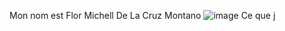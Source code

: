 Mon nom est Flor Michell De La Cruz Montano 
![image](https://user-images.githubusercontent.com/112108220/214940417-f1c8e462-4003-4da0-a9dc-598ed8fd891a.png)
Ce que j
